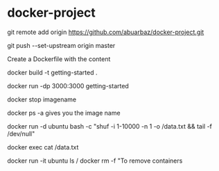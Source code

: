 # docker-project
git remote add origin https://github.com/abuarbaz/docker-project.git


git push --set-upstream origin master


Create a Dockerfile with the content



docker build -t getting-started .



docker run -dp 3000:3000 getting-started

docker stop imagename

docker ps -a gives you the image name

docker run -d ubuntu bash -c "shuf -i 1-10000 -n 1 -o /data.txt && tail -f /dev/null"

docker exec <container-id> cat /data.txt
  
docker run -it ubuntu ls /
docker rm -f "To remove containers

